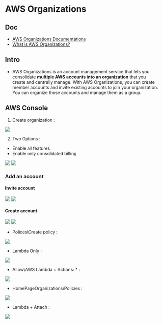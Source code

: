 # AWS Organizations

## Doc
* [AWS Organizations Documentations](https://docs.aws.amazon.com/organizations/)
* [What is AWS Organizations?](https://docs.aws.amazon.com/organizations/latest/userguide/orgs_introduction.html?icmpid=docs_orgs_console)

## Intro
* AWS Organizations is an account management service that lets you consolidate
  **multiple AWS accounts into an organization** that you create and centrally manage.
  With AWS Organizations, you can create member accounts and invite existing accounts
  to join your organization. You can organize those accounts and manage them as a group. 

## AWS Console
1) Create organization : 

[<img src="https://i.imgur.com/mDQUQow.png">](https://i.imgur.com/mDQUQow.png)

2) Two Options :
 * Enable all features
 * Enable only consolidated billing
 
 [<img src="https://i.imgur.com/VW9a6Ah.png">](https://i.imgur.com/VW9a6Ah.png)
 [<img src="https://i.imgur.com/31n6UBr.png">](https://i.imgur.com/31n6UBr.png)
 
 
### Add an account  
#### Invite account
 
 [<img src="https://i.imgur.com/l2uqqBH.png">](https://i.imgur.com/l2uqqBH.png)
 [<img src="https://i.imgur.com/XvpDOOj.png">](https://i.imgur.com/XvpDOOj.png)
 
#### Create account
[<img src="https://i.imgur.com/CKcgGcQ.png">](https://i.imgur.com/CKcgGcQ.png)
[<img src="https://i.imgur.com/ggHqhDL.png">](https://i.imgur.com/ggHqhDL.png)

* Polices\Create policy : 

[<img src="https://i.imgur.com/XODNJel.png">](https://i.imgur.com/XODNJel.png)

* Lambda Only :

[<img src="https://i.imgur.com/UkZW4k3.png">](https://i.imgur.com/UkZW4k3.png)

* Allow\AWS Lambda + Actions: * :

[<img src="https://i.imgur.com/wjY9EGf.png">](https://i.imgur.com/wjY9EGf.png)

* HomePageOrganizations\Policies : 

[<img src="https://i.imgur.com/VGluNmT.png">](https://i.imgur.com/VGluNmT.png)

* Lambda + Attach :

[<img src="https://i.imgur.com/ODifKqY.png">](https://i.imgur.com/ODifKqY.png)
